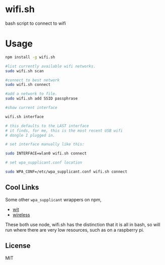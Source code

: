 # wifi.sh

bash script to connect to wifi

# Usage

``` bash
npm install -g wifi.sh

#list currently available wifi networks.
sudo wifi.sh scan

#connect to best network
sudo wifi.sh connect

#add a network to file.
sudo wifi.sh add SSID passphrase

#show current interface

wifi.sh interface

# this defaults to the LAST interface
# it finds, for me, this is the most recent USB wifi
# dongle I plugged in.

# set interface manually like this:

sudo INTERFACE=wlan0 wifi.sh connect

# set wpa_supplicant.conf location

sudo WPA_CONF=/etc/wpa_supplicant.conf wifi.sh connect

```

## Cool Links

Some other `wpa_supplicant` wrappers on npm,

* [wit](https://github.com/substack/wit)
* [wireless](https://github.com/tlhunter/node-wireless)

These both use node, wifi.sh has the distinction that it is
all in bash, so will run where there are very low resources,
such as on a raspberry pi.

## License

MIT

